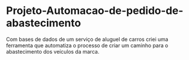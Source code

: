 # Projeto-Automacao-de-pedido-de-abastecimento
Com bases de dados de um serviço de aluguel de carros criei uma ferramenta que automatiza o processo de criar um caminho para o abastecimento dos veículos da marca.
